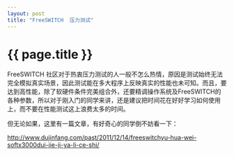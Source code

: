 ```yaml
---
layout: post
title: "FreeSWITCH  压力测试"
---
```


# {{ page.title }}

FreeSWITCH 社区对于热衷压力测试的人一般不怎么热情，原因是测试始终无法完全模拟真实场景，因此测试能在多大程序上反映真实的性能也未可知。而且，要达到高性能，除了软硬件条件完美组合外，还要精调操作系统及FreeSWITCH的各种参数，所以对于刚入门的同学来讲，还是建议把时间花在好好学习如何使用上，而不要在性能测试这上浪费太多的时间。

但无论如果，这里有一篇文章，有好奇心的同学倒不妨看一下：

<http://www.dujinfang.com/past/2011/12/14/freeswitchyu-hua-wei-softx3000dui-jie-ji-ya-li-ce-shi/>
